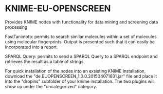 # KNIME-EU-OPENSCREEN
Provides KNIME nodes with functionality for data mining and screening data processing

FastTanimoto:  permits to search similar molecules within a set of molecules using molecular fingerprints. Output is presented such
that it can easily be incorporated into a report.

SPARQL Query: permits to send a SPARQL Query to a SPARQL endpoint and retrieves the result as a table of strings.

For quick installation of the nodes into an exsisting KNIME installation, download the "de.EUOPENSCREEN_1.0.0.201504071631.jar" file
and place it into the "dropins" subfolder of your knime installation. The two plugins will show up under the "uncategorized" category.
